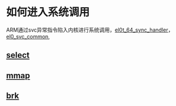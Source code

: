 # 如何进入系统调用
ARM通过svc异常指令陷入内核进行系统调用，[el0t_64_sync_handler](common/arch/arm64/kernel/entry-common.c)，[el0_svc_common](common/arch/arm64/kernel/syscall.c),

## [select](./select.md)
## [mmap](./mmap.md)
## [brk](./brk.md)
